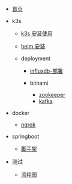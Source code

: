 
- [首页](README.md)

- k3s

  - [k3s 安装使用](k3s/k3s.md)
  - [helm 安装](k3s/helm.md)
  
  - deployment
    - [influxdb-部署](k3s/deployment/influxdb-部署.md)

    - bitnami
      - [zookeeper](k3s/deployment/bitnami/zookeeper.md)
      - [kafka](k3s/deployment/bitnami/kafka.md)

- docker

  - [ngrok](docker/ngrok-docker.md)

- springboot
  - [脚手架](springboot/项目生成脚手架.md)

- 测试

  - [流程图](test/流程图.md)
